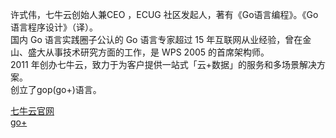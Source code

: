 许式伟，七牛云创始人兼CEO ，ECUG 社区发起人，著有《Go语言编程》。《Go 语言程序设计》（译）。  
国内 Go 语言实践圈子公认的 Go 语言专家超过 15 年互联网从业经验，曾在金山、盛大从事技术研究方面的工作，是 WPS 2005 的首席架构师。   
2011 年创办七牛云，致力于为客户提供一站式「云+数据」的服务和多场景解决方案。  
创立了gop(go+)语言。

[七牛云官网](https://www.qiniu.com/)  
[go+](https://github.com/goplus/gop)